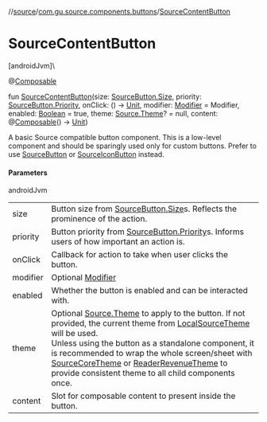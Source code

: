 //[source](../../index.md)/[com.gu.source.components.buttons](index.md)/[SourceContentButton](-source-content-button.md)

# SourceContentButton

[androidJvm]\

@[Composable](https://developer.android.com/reference/kotlin/androidx/compose/runtime/Composable.html)

fun [SourceContentButton](-source-content-button.md)(size: [SourceButton.Size](-source-button/-size/index.md), priority: [SourceButton.Priority](-source-button/-priority/index.md), onClick: () -&gt; [Unit](https://kotlinlang.org/api/latest/jvm/stdlib/kotlin/-unit/index.html), modifier: [Modifier](https://developer.android.com/reference/kotlin/androidx/compose/ui/Modifier.html) = Modifier, enabled: [Boolean](https://kotlinlang.org/api/latest/jvm/stdlib/kotlin/-boolean/index.html) = true, theme: [Source.Theme](../com.gu.source/-source/-theme/index.md)? = null, content: @[Composable](https://developer.android.com/reference/kotlin/androidx/compose/runtime/Composable.html)() -&gt; [Unit](https://kotlinlang.org/api/latest/jvm/stdlib/kotlin/-unit/index.html))

A basic Source compatible button component. This is a low-level component and should be sparingly used only for custom buttons. Prefer to use [SourceButton](-source-button/index.md) or [SourceIconButton](-source-icon-button.md) instead.

#### Parameters

androidJvm

| | |
|---|---|
| size | Button size from [SourceButton.Size](-source-button/-size/index.md)s. Reflects the prominence of the action. |
| priority | Button priority from [SourceButton.Priority](-source-button/-priority/index.md)s. Informs users of how important an action is. |
| onClick | Callback for action to take when user clicks the button. |
| modifier | Optional [Modifier](https://developer.android.com/reference/kotlin/androidx/compose/ui/Modifier.html) |
| enabled | Whether the button is enabled and can be interacted with. |
| theme | Optional [Source.Theme](../com.gu.source/-source/-theme/index.md) to apply to the button. If not provided, the current theme from [LocalSourceTheme](../com.gu.source.theme/-local-source-theme.md) will be used.<br>Unless using the button as a standalone component, it is recommended to wrap the whole screen/sheet with [SourceCoreTheme](../com.gu.source.theme/-source-core-theme.md) or [ReaderRevenueTheme](../com.gu.source.theme/-reader-revenue-theme.md) to provide consistent theme to all child components once. |
| content | Slot for composable content to present inside the button. |
